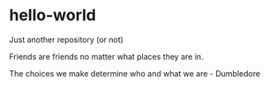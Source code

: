 hello-world
===========

Just another repository (or not)

Friends are friends no matter what places they are in.

The choices we make determine who and what we are - Dumbledore
